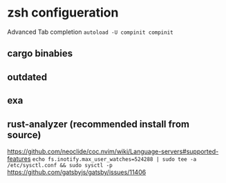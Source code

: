 # zsh configueration
Advanced Tab completion
`autoload -U compinit
compinit`

## cargo binabies
## outdated
## exa
## rust-analyzer (recommended install from source)

https://github.com/neoclide/coc.nvim/wiki/Language-servers#supported-features
`echo fs.inotify.max_user_watches=524288 | sudo tee -a /etc/sysctl.conf && sudo sysctl -p`
https://github.com/gatsbyjs/gatsby/issues/11406
